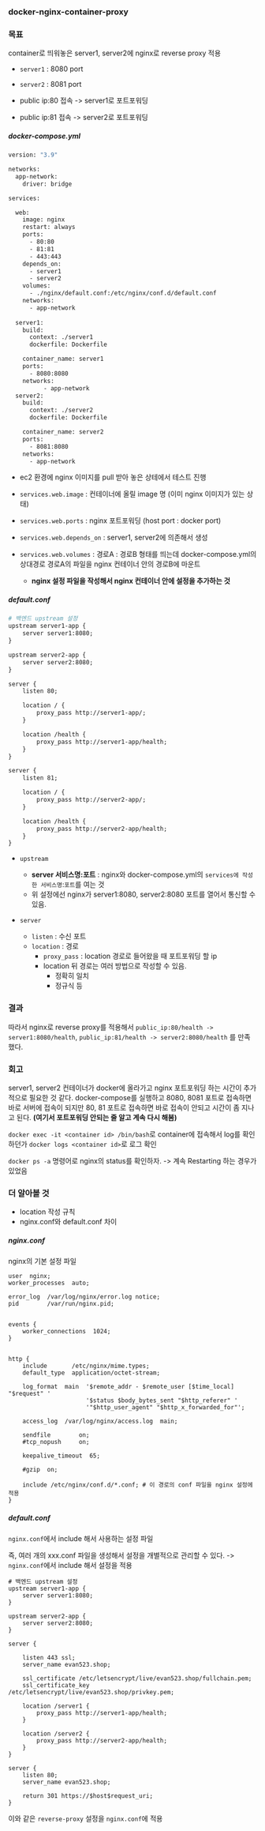 ### docker-nginx-container-proxy



### 목표

container로 띄워놓은 server1, server2에 nginx로 reverse proxy 적용

- `server1` : 8080 port
- `server2` : 8081 port

- public ip:80 접속 -> server1로 포트포워딩
- public ip:81 접속 -> server2로 포트포워딩



##### docker-compose.yml

```dockerfile
version: "3.9"

networks:
  app-network:
    driver: bridge

services:

  web:
    image: nginx
    restart: always
    ports:
      - 80:80
      - 81:81
      - 443:443
    depends_on:
      - server1
      - server2
    volumes:
      - ./nginx/default.conf:/etc/nginx/conf.d/default.conf
    networks:
      - app-network
  
  server1:
    build:
      context: ./server1
      dockerfile: Dockerfile

    container_name: server1
    ports:
      - 8080:8080
    networks:
          - app-network
  server2:
    build:
      context: ./server2
      dockerfile: Dockerfile

    container_name: server2
    ports:
      - 8081:8080
    networks:
      - app-network
```

- ec2 환경에 nginx 이미지를 pull 받아 놓은 상테에서 테스트 진행
- `services.web.image` : 컨테이너에 올릴 image 명 (이미 nginx 이미지가 있는 상태)
- `services.web.ports` : nginx 포트포워딩 (host port : docker port)

- `services.web.depends_on` : server1, server2에 의존해서 생성
- `services.web.volumes` : 경로A : 경로B 형태를 띄는데 docker-compose.yml의 상대경로 경로A의 파일을 nginx 컨테이너 안의 경로B에 마운트
  - **nginx 설정 파일을 작성해서 nginx 컨테이너 안에 설정을 추가하는 것**



##### default.conf

```dockerfile
# 백엔드 upstream 설정
upstream server1-app {
    server server1:8080;
}

upstream server2-app {
    server server2:8080;
}

server {
    listen 80;

    location / {
        proxy_pass http://server1-app/;
    }

    location /health {
        proxy_pass http://server1-app/health;
    }
}

server {
    listen 81;

    location / {
        proxy_pass http://server2-app/;
    }

    location /health {
        proxy_pass http://server2-app/health;
    }
}
```

- `upstream`
  - **server 서비스명:포트** : nginx와 docker-compose.yml의 `services에 작성한 서비스명`:`포트`를 여는 것
  - 위 설정에선 nginx가 server1:8080, server2:8080 포트를 열어서 통신할 수 있음.

- `server`
  - `listen` : 수신 포트
  - `location` : 경로
    - `proxy_pass` : location 경로로 들어왔을 때 포트포워딩 할 ip
    - location 뒤 경로는 여러 방법으로 작성할 수 있음.
      - 정확히 일치
      - 정규식 등



### 결과

따라서 nginx로 reverse proxy를 적용해서 `public_ip:80/health -> server1:8080/health`, `public_ip:81/health -> server2:8080/health` 를 만족했다.



### 회고

server1, server2 컨테이너가 docker에 올라가고 nginx 포트포워딩 하는 시간이 추가적으로 필요한 것 같다. docker-compose를 실행하고 8080, 8081 포트로 접속하면 바로 서버에 접속이 되지만 80, 81 포트로 접속하면 바로 접속이 안되고 시간이 좀 지나고 된다. **(여기서 포트포워딩 안되는 줄 알고 계속 다시 해봄)**

`docker exec -it <container id> /bin/bash`로 container에 접속해서 log를 확인하던가 `docker logs <container id>`로 로그 확인

`docker ps -a` 명령어로 nginx의 status를 확인하자. -> 계속 Restarting 하는 경우가 있었음



###  더 알아볼 것

- location 작성 규칙
- nginx.conf와 default.conf 차이



##### nginx.conf

nginx의 기본 설정 파일

```nginx
user  nginx;
worker_processes  auto;

error_log  /var/log/nginx/error.log notice;
pid        /var/run/nginx.pid;


events {
    worker_connections  1024;
}


http {
    include       /etc/nginx/mime.types;
    default_type  application/octet-stream;

    log_format  main  '$remote_addr - $remote_user [$time_local] "$request" '
                      '$status $body_bytes_sent "$http_referer" '
                      '"$http_user_agent" "$http_x_forwarded_for"';

    access_log  /var/log/nginx/access.log  main;

    sendfile        on;
    #tcp_nopush     on;

    keepalive_timeout  65;

    #gzip  on;

    include /etc/nginx/conf.d/*.conf; # 이 경로의 conf 파일을 nginx 설정에 적용
}
```



##### default.conf

`nginx.conf`에서 include 해서 사용하는 설정 파일

즉, 여러 개의 xxx.conf 파일을 생성해서 설정을 개별적으로 관리할 수 있다. -> `nginx.conf`에서 include 해서 설정을 적용

```nginx
# 백엔드 upstream 설정
upstream server1-app {
    server server1:8080;
}

upstream server2-app {
    server server2:8080;
}

server {

    listen 443 ssl;
    server_name evan523.shop;

    ssl_certificate /etc/letsencrypt/live/evan523.shop/fullchain.pem;
    ssl_certificate_key /etc/letsencrypt/live/evan523.shop/privkey.pem;

    location /server1 {
        proxy_pass http://server1-app/health;
    }

    location /server2 {
        proxy_pass http://server2-app/health;
    }
}

server {
    listen 80;
    server_name evan523.shop;

    return 301 https://$host$request_uri;
}
```

이와 같은 `reverse-proxy` 설정을 `nginx.conf`에 적용